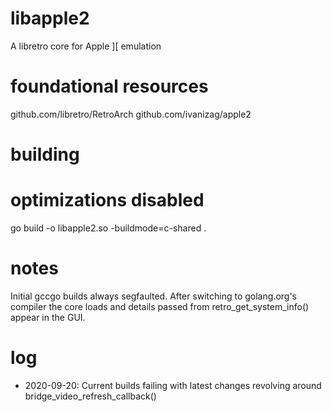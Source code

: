 # libapple2
A libretro core for Apple ][ emulation


# foundational resources
github.com/libretro/RetroArch
github.com/ivanizag/apple2

# building
# optimizations disabled
go build -o libapple2.so -buildmode=c-shared .

# notes
Initial gccgo builds always segfaulted.  After switching to golang.org's compiler the core loads and details passed from retro_get_system_info() appear in the GUI.

# log
- 2020-09-20: Current builds failing with latest changes revolving around bridge_video_refresh_callback()
